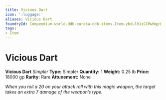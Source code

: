 ```yaml
---
title: Vicious Dart
icon: ':luggage:'
aliases: Vicious Dart
foundryId: Compendium.world.ddb-eureka-ddb-items.Item.zbdLlh1zCCMwNqyt
tags:
- Item
---
```


# Vicious Dart

**Vicious Dart**
_Simpler_
**Type:** Simpler
**Quantity:** 1
**Weight:** 0.25 lb
**Price:** 18000 gp
**Rarity:** Rare
**Attunement:** None

*When you roll a 20 on your attack roll with this magic weapon, the target takes an extra 7 damage of the weapon’s type.*